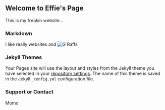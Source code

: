 ## Welcome to Effie's Page

This is my freakin website...

### Markdown

I like really websites and ![G Raffs](https://raw.githubusercontent.com/effiemomo/website/master/images/ef.jpg)

### Jekyll Themes

Your Pages site will use the layout and styles from the Jekyll theme you have selected in your [repository settings](https://github.com/effiemomo/website/settings). The name of this theme is saved in the Jekyll `_config.yml` configuration file.

### Support or Contact

Momo
